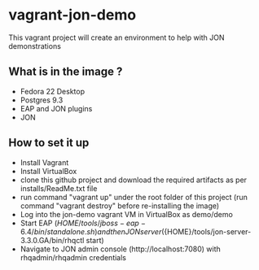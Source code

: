 # vagrant-jon-demo
This vagrant project will create an environment to help with JON demonstrations

## What is in the image ?
* Fedora 22 Desktop
* Postgres 9.3
* EAP and JON plugins
* JON

## How to set it up
* Install Vagrant
* Install VirtualBox
* clone this github project and download the required artifacts as per installs/ReadMe.txt file
* run command "vagrant up" under the root folder of this project (run command "vagrant destroy" before re-installing the image)
* Log into the jon-demo vagrant VM in VirtualBox as demo/demo
* Start EAP (${HOME}/tools/jboss-eap-6.4/bin/standalone.sh) and then JON server (${HOME}/tools/jon-server-3.3.0.GA/bin/rhqctl start)
* Navigate to JON admin console (http://localhost:7080) with rhqadmin/rhqadmin credentials
